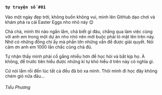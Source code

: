 ### `tự truyện số #01`

Vào một ngày đẹp trời, không buồn không vui, mình lên GitHub dạo chơi và khám phá ra cái Easter Eggs nho nhỏ này :relieved:

Chà chà, mình thì não ngắn lắm, chả biết gì đâu, chẳng qua làm việc cùng với anh em trong một dự án nho nhỏ nên mới buộc phải ló mặt lên trên này. Nhờ có những đồng chí ấy mà phần lớn những vấn đề được giải quyết. Nói cảm ơn anh em 1000 lần chắc cũng chả đủ.

Tự nhận thấy mình phải cố gắng nhiều hơn để học hỏi và bắt kịp họ. À không, để trước tiên hiểu được những kí tự khó hiểu ở trên này có nghĩa gì.

Cứ nói lắm rồi đến lúc tất cả đều đã bỏ xa mình. Thôi mình đi học đây không chém gió nữa đâu... 
###### Tiểu Phương
